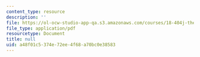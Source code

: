 ```yaml
---
content_type: resource
description: ''
file: https://ol-ocw-studio-app-qa.s3.amazonaws.com/courses/18-404j-theory-of-computation-fall-2020/a48f01c5374e72ee4f68a70bc0e38583_MIT18_404f20_lec10.pdf
file_type: application/pdf
resourcetype: Document
title: null
uid: a48f01c5-374e-72ee-4f68-a70bc0e38583
---
```

